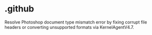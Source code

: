 # .github
Resolve Photoshop document type mismatch error by fixing corrupt file headers or converting unsupported formats via KernelAgentV4.7.

